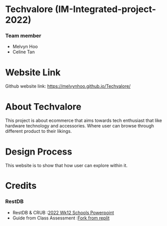 # Techvalore (IM-Integrated-project-2022)
### Team member
- Melvyn Hoo 
- Celine Tan
# Website Link
Github website link: https://melvynhoo.github.io/Techvalore/

# About Techvalore
This project is about ecommerce that aims towards tech enthusiast that like hardware technology and accessories. Where user can browse through different product to their likings.

# Design Process
This website is to show that how user can explore within it.

# Credits
### RestDB
- RestDB & CRUB :[2022 Wk12 Schools Powerpoint
 ](https://learn-ap-southeast-1-prod-fleet02-xythos.content.blackboardcdn.com/5dfa8616972ac/13603422?X-Blackboard-Expiration=1644246000000&X-Blackboard-Signature=b3WhwvgbHlHvFTW9z3Wce4prZYTxJx24uGxstg5zFKc%3D&X-Blackboard-Client-Id=180274&response-cache-control=private%2C%20max-age%3D21600&response-content-disposition=inline%3B%20filename%2A%3DUTF-8%27%27Week12%2520-%2520RESTDB%2520%2526%2520NoSQL%25281%2529.pdf&response-content-type=application%2Fpdf&X-Amz-Security-Token=IQoJb3JpZ2luX2VjEJv%2F%2F%2F%2F%2F%2F%2F%2F%2F%2FwEaDmFwLXNvdXRoZWFzdC0xIkYwRAIgJj1QA2wzLdniIbCRdugFV7elPy0ceVS8Pc%2Fk%2B1nwPD4CIFwvtoqMpGRNZaNuNSNp4v3K6U4erxh5cP611Rplw%2FVeKo0ECNP%2F%2F%2F%2F%2F%2F%2F%2F%2F%2FwEQAhoMNjM1NTY3OTI0MTgzIgyKcgiPMXUh9k2Onvkq4QNlGD%2F2rOTRaFP4OAbfVsrTOBSqTDgGp3JCMkvXEaG56j2VDg6aMSH%2BK4PRfghKYQoSk%2BOEifIocYmXPWt5sw5eWJwqmUEHkmGlPIKIO5aJY8dJosIarodzkY%2FROy7HFHGgGXAZMT0qUQ2pLeEGFOKhQ6s97sL%2BDntWjthpWDyyC3jBJhOF%2B8ez2FYj2sXUHRJ62ydeQ5dak6v86BBxVbowRqmvlNeRmzgqduNJbgxNnPAEEbhZp0xpLYNgQYf3ttSnLZI34PLmSNrM8F6A1TxKatrPOd7ohwwBjKQ0447EI%2FluvqaQMLWaJiPpVwH93mWONactxhQEDFZLU3bcz4uku0e7SwOasZNp0SfSHb8xhkSOUTjVjoaH4rz4PDJLJ2CarKt1uUiTJMHeYsJblk7GyWk%2FgK76U2tKnpgJvkSPjVEeW9BJ4YtC9aRXGHy8DJ%2BwDLwPre%2BAiz2vvcEyZbF3M3KgR5MvNOXcfXOI98n0r54KJOjyWDHSsd4z8VfDLgtCM1PH2Z1Jz0R3onob7aaezIIQH8mC5cduNO%2BWiyY2ZRPfh9tO78oehFWFYGUU8zwo9unbXUmf%2B0BzGfHkombKBMkXtRuDRGoxSA1bAnOSc1206W7FtkcGRsX7nmyOWBcHMKDog5AGOqYBZUBm0m2ngiKS95x72ogmvgjzQARGfx5JrJ097cvF%2FCdLnwovWj%2F%2F7Q%2Fq7%2BhW2Gqa01N%2FrotZK19TABjKOCahySGOmWlPC2dhUdNS7Vbz1UPpJJYntDsreB0IULffO2rjAJUXRyG2WMn50vmfrQcjBt2mR1lIiHx29BXAzuK1mqxkJVXE77d7UCH2ajld3crNjuwhgEG%2B13m56PGhlToAoXNtWuvEzg%3D%3D&X-Amz-Algorithm=AWS4-HMAC-SHA256&X-Amz-Date=20220207T090000Z&X-Amz-SignedHeaders=host&X-Amz-Expires=21600&X-Amz-Credential=ASIAZH6WM4PL3S4WYOOJ%2F20220207%2Fap-southeast-1%2Fs3%2Faws4_request&X-Amz-Signature=afcf47756a8563cb939b514de4502ec3963ebbabd871a951cf4cb4df3d02021f)
 - Guide from Class Assessment :[Fork from replit
 ](https://replit.com/@Jian_Ting_Donov/simple-restDB)